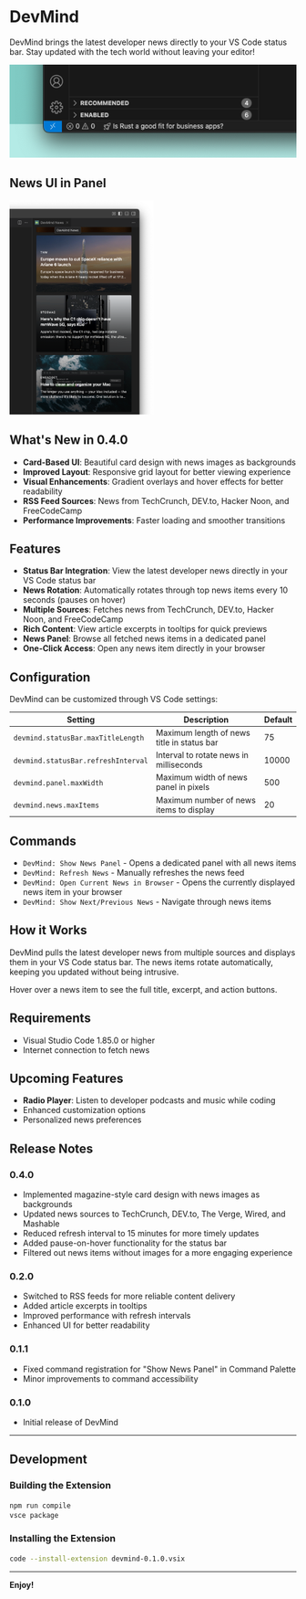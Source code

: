 # DevMind

DevMind brings the latest developer news directly to your VS Code status bar. Stay updated with the tech world without leaving your editor!

![DevMind Demo](images/demo.png)

## News UI in Panel

<img src="images/demo2.png" alt="DevMind Card UI" style="max-height: 375px;" />

## What's New in 0.4.0

- **Card-Based UI**: Beautiful card design with news images as backgrounds
- **Improved Layout**: Responsive grid layout for better viewing experience
- **Visual Enhancements**: Gradient overlays and hover effects for better readability
- **RSS Feed Sources**: News from TechCrunch, DEV.to, Hacker Noon, and FreeCodeCamp
- **Performance Improvements**: Faster loading and smoother transitions

## Features

- **Status Bar Integration**: View the latest developer news directly in your VS Code status bar
- **News Rotation**: Automatically rotates through top news items every 10 seconds (pauses on hover)
- **Multiple Sources**: Fetches news from TechCrunch, DEV.to, Hacker Noon, and FreeCodeCamp
- **Rich Content**: View article excerpts in tooltips for quick previews
- **News Panel**: Browse all fetched news items in a dedicated panel
- **One-Click Access**: Open any news item directly in your browser

## Configuration

DevMind can be customized through VS Code settings:

| Setting | Description | Default |
|---------|-------------|---------|
| `devmind.statusBar.maxTitleLength` | Maximum length of news title in status bar | 75 |
| `devmind.statusBar.refreshInterval` | Interval to rotate news in milliseconds | 10000 |
| `devmind.panel.maxWidth` | Maximum width of news panel in pixels | 500 |
| `devmind.news.maxItems` | Maximum number of news items to display | 20 |

## Commands

- `DevMind: Show News Panel` - Opens a dedicated panel with all news items
- `DevMind: Refresh News` - Manually refreshes the news feed
- `DevMind: Open Current News in Browser` - Opens the currently displayed news item in your browser
- `DevMind: Show Next/Previous News` - Navigate through news items

## How it Works

DevMind pulls the latest developer news from multiple sources and displays them in your VS Code status bar. The news items rotate automatically, keeping you updated without being intrusive.

Hover over a news item to see the full title, excerpt, and action buttons.

## Requirements

- Visual Studio Code 1.85.0 or higher
- Internet connection to fetch news

## Upcoming Features

- **Radio Player**: Listen to developer podcasts and music while coding
- Enhanced customization options
- Personalized news preferences

## Release Notes

### 0.4.0

- Implemented magazine-style card design with news images as backgrounds
- Updated news sources to TechCrunch, DEV.to, The Verge, Wired, and Mashable
- Reduced refresh interval to 15 minutes for more timely updates
- Added pause-on-hover functionality for the status bar
- Filtered out news items without images for a more engaging experience

### 0.2.0

- Switched to RSS feeds for more reliable content delivery
- Added article excerpts in tooltips
- Improved performance with refresh intervals
- Enhanced UI for better readability

### 0.1.1

- Fixed command registration for "Show News Panel" in Command Palette
- Minor improvements to command accessibility

### 0.1.0

- Initial release of DevMind

---

## Development

### Building the Extension

```bash
npm run compile
vsce package
```

### Installing the Extension

```bash
code --install-extension devmind-0.1.0.vsix
```

---

**Enjoy!**
